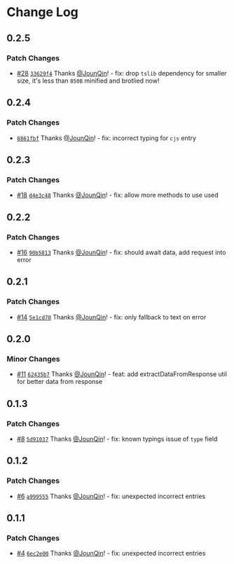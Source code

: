 # Change Log

## 0.2.5

### Patch Changes

- [#28](https://github.com/un-ts/x-fetch/pull/28) [`33629f4`](https://github.com/un-ts/x-fetch/commit/33629f4539d575bee69bc6c5732909c894dcea13) Thanks [@JounQin](https://github.com/JounQin)! - fix: drop `tslib` dependency for smaller size, it's less than `850B` minified and brotlied now!

## 0.2.4

### Patch Changes

- [`8861fbf`](https://github.com/un-ts/x-fetch/commit/8861fbf1eeb4c58258cba1a5c32638109d0f6a41) Thanks [@JounQin](https://github.com/JounQin)! - fix: incorrect typing for `cjs` entry

## 0.2.3

### Patch Changes

- [#18](https://github.com/un-ts/x-fetch/pull/18) [`d4e3c48`](https://github.com/un-ts/x-fetch/commit/d4e3c487f20fe9925c9c6a20f659f5076fe6eb41) Thanks [@JounQin](https://github.com/JounQin)! - fix: allow more methods to use used

## 0.2.2

### Patch Changes

- [#16](https://github.com/un-ts/x-fetch/pull/16) [`90b5813`](https://github.com/un-ts/x-fetch/commit/90b581321300592fe926b54bbe163cf4b2843a03) Thanks [@JounQin](https://github.com/JounQin)! - fix: should await data, add request into error

## 0.2.1

### Patch Changes

- [#14](https://github.com/un-ts/x-fetch/pull/14) [`5e1cd70`](https://github.com/un-ts/x-fetch/commit/5e1cd7095613a1d1374d5af8fbd9bd092964ed8e) Thanks [@JounQin](https://github.com/JounQin)! - fix: only fallback to text on error

## 0.2.0

### Minor Changes

- [#11](https://github.com/un-ts/x-fetch/pull/11) [`62435b7`](https://github.com/un-ts/x-fetch/commit/62435b78b8644f67c9bb670d23afaf3a101dac25) Thanks [@JounQin](https://github.com/JounQin)! - feat: add extractDataFromResponse util for better data from response

## 0.1.3

### Patch Changes

- [#8](https://github.com/un-ts/x-fetch/pull/8) [`5d91037`](https://github.com/un-ts/x-fetch/commit/5d910377e1deb3494e29e9a3b04591e680de6f78) Thanks [@JounQin](https://github.com/JounQin)! - fix: known typings issue of `type` field

## 0.1.2

### Patch Changes

- [#6](https://github.com/un-ts/x-fetch/pull/6) [`a999555`](https://github.com/un-ts/x-fetch/commit/a999555174a0d255d35ccea3a161cfcd78f757fa) Thanks [@JounQin](https://github.com/JounQin)! - fix: unexpected incorrect entries

## 0.1.1

### Patch Changes

- [#4](https://github.com/un-ts/x-fetch/pull/4) [`6ec2e00`](https://github.com/un-ts/x-fetch/commit/6ec2e00d4b81aad01023ef56f3a8fc4a5b067489) Thanks [@JounQin](https://github.com/JounQin)! - fix: unexpected incorrect entries
